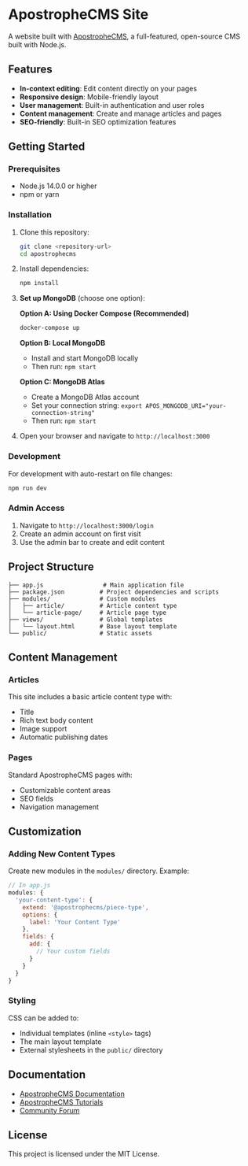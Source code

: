 # ApostropheCMS Site

A website built with [ApostropheCMS](https://apostrophecms.org), a full-featured, open-source CMS built with Node.js.

## Features

- **In-context editing**: Edit content directly on your pages
- **Responsive design**: Mobile-friendly layout
- **User management**: Built-in authentication and user roles
- **Content management**: Create and manage articles and pages
- **SEO-friendly**: Built-in SEO optimization features

## Getting Started

### Prerequisites

- Node.js 14.0.0 or higher
- npm or yarn

### Installation

1. Clone this repository:
   ```bash
   git clone <repository-url>
   cd apostrophecms
   ```

2. Install dependencies:
   ```bash
   npm install
   ```

3. **Set up MongoDB** (choose one option):

   **Option A: Using Docker Compose (Recommended)**
   ```bash
   docker-compose up
   ```

   **Option B: Local MongoDB**
   - Install and start MongoDB locally
   - Then run: `npm start`

   **Option C: MongoDB Atlas**
   - Create a MongoDB Atlas account
   - Set your connection string: `export APOS_MONGODB_URI="your-connection-string"`
   - Then run: `npm start`

4. Open your browser and navigate to `http://localhost:3000`

### Development

For development with auto-restart on file changes:

```bash
npm run dev
```

### Admin Access

1. Navigate to `http://localhost:3000/login`
2. Create an admin account on first visit
3. Use the admin bar to create and edit content

## Project Structure

```
├── app.js                 # Main application file
├── package.json          # Project dependencies and scripts
├── modules/              # Custom modules
│   ├── article/          # Article content type
│   └── article-page/     # Article page type
├── views/                # Global templates
│   └── layout.html       # Base layout template
└── public/               # Static assets
```

## Content Management

### Articles

This site includes a basic article content type with:
- Title
- Rich text body content
- Image support
- Automatic publishing dates

### Pages

Standard ApostropheCMS pages with:
- Customizable content areas
- SEO fields
- Navigation management

## Customization

### Adding New Content Types

Create new modules in the `modules/` directory. Example:

```javascript
// In app.js
modules: {
  'your-content-type': {
    extend: '@apostrophecms/piece-type',
    options: {
      label: 'Your Content Type'
    },
    fields: {
      add: {
        // Your custom fields
      }
    }
  }
}
```

### Styling

CSS can be added to:
- Individual templates (inline `<style>` tags)
- The main layout template
- External stylesheets in the `public/` directory

## Documentation

- [ApostropheCMS Documentation](https://docs.apostrophecms.org/)
- [ApostropheCMS Tutorials](https://apostrophecms.org/tutorials)
- [Community Forum](https://github.com/apostrophecms/apostrophe/discussions)

## License

This project is licensed under the MIT License.
